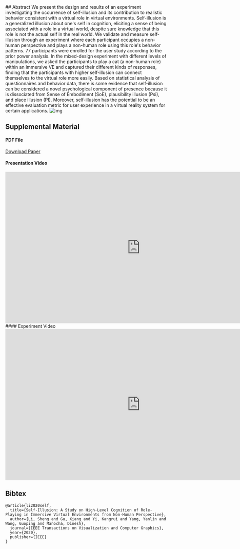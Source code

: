 <title> Self-Illusion: A Study on Cognition of Role-Playing in Immersive Virtual Environments </title>
## Abstract
We present the design and results of an experiment investigating the occurrence of self-illusion and its contribution to realistic behavior consistent with a virtual role in virtual environments. Self-illusion is a generalized illusion about one's self in cognition, eliciting a sense of being associated with a role in a virtual world, despite sure knowledge that this role is not the actual self in the real world. We validate and measure self-illusion through an experiment where each participant occupies a non-human perspective and plays a non-human role using this role's behavior patterns. 77 participants were enrolled for the user study according to the prior power analysis. In the mixed-design experiment with different levels of manipulations, we asked the participants to play a cat (a non-human role) within an immersive VE and captured their different kinds of responses, finding that the participants with higher self-illusion can connect themselves to the virtual role more easily. Based on statistical analysis of questionnaires and behavior data, there is some evidence that self-illusion can be considered a novel psychological component of presence because it is dissociated from Sense of Embodiment (SoE), plausibility illusion (Psi), and place illusion (PI). Moreover, self-illusion has the potential to be an effective evaluation metric for user experience in a virtual reality system for certain applications.

<img src="https://dl.acm.org/cms/asset/2cfee9b1-8995-41db-8ecb-14a81bb4c074/3394171.3413572.key.jpg" alt="img" />


## Supplemental Material

#### PDF File
[Download Paper](https://drive.google.com/file/d/10D1RzGn0_QhTs50K5MxkkGDEr7y0-fgM)
#### Presentation Video
<iframe width="840" height="472" src="https://www.youtube.com/embed/Ag3LRcqxpo4?start=9068" frameborder="0" allow="accelerometer; autoplay; clipboard-write; encrypted-media; gyroscope; picture-in-picture" allowfullscreen></iframe>
#### Experiment Video
<iframe width="840" height="472" src="https://www.youtube.com/embed/ubRA7s3ve6M" frameborder="0" allow="accelerometer; autoplay; clipboard-write; encrypted-media; gyroscope; picture-in-picture" allowfullscreen></iframe>

## Bibtex
```
@article{li2020self,
  title={Self-Illusion: A Study on High-Level Cognition of Role-Playing in Immersive Virtual Environments from Non-Human Perspective},
  author={Li, Sheng and Gu, Xiang and Yi, Kangrui and Yang, Yanlin and Wang, Guoping and Manocha, Dinesh},
  journal={IEEE Transactions on Visualization and Computer Graphics},
  year={2020},
  publisher={IEEE}
}
```

